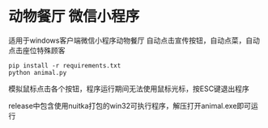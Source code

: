 # 动物餐厅 微信小程序
适用于windows客户端微信小程序动物餐厅
自动点击宣传按钮，自动点菜，自动点击座位特殊顾客
```
pip install -r requirements.txt
python animal.py
```
模拟鼠标点击各个按钮，程序运行期间无法使用鼠标光标，按ESC键退出程序

release中包含使用nuitka打包的win32可执行程序，解压打开animal.exe即可运行
